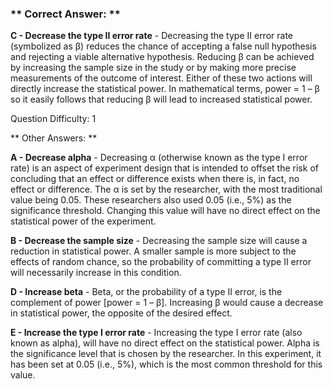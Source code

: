 ### ** Correct Answer: **

**C - Decrease the type II error rate** - Decreasing the type II error rate (symbolized as β) reduces the chance of accepting a false null hypothesis and rejecting a viable alternative hypothesis. Reducing β can be achieved by increasing the sample size in the study or by making more precise measurements of the outcome of interest. Either of these two actions will directly increase the statistical power. In mathematical terms, power = 1 – β so it easily follows that reducing β will lead to increased statistical power.

Question Difficulty: 1

** Other Answers: **

**A - Decrease alpha** - Decreasing α (otherwise known as the type I error rate) is an aspect of experiment design that is intended to offset the risk of concluding that an effect or difference exists when there is, in fact, no effect or difference. The α is set by the researcher, with the most traditional value being 0.05. These researchers also used 0.05 (i.e., 5%) as the significance threshold. Changing this value will have no direct effect on the statistical power of the experiment.

**B - Decrease the sample size** - Decreasing the sample size will cause a reduction in statistical power. A smaller sample is more subject to the effects of random chance, so the probability of committing a type II error will necessarily increase in this condition.

**D - Increase beta** - Beta, or the probability of a type II error, is the complement of power [power = 1 – β]. Increasing β would cause a decrease in statistical power, the opposite of the desired effect.

**E - Increase the type I error rate** - Increasing the type I error rate (also known as alpha), will have no direct effect on the statistical power. Alpha is the significance level that is chosen by the researcher. In this experiment, it has been set at 0.05 (i.e., 5%), which is the most common threshold for this value.

